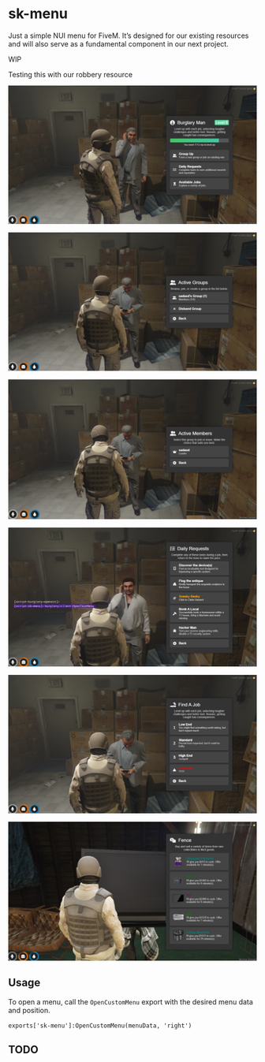 # sk-menu

Just a simple NUI menu for FiveM. It’s designed for our existing resources and will also serve as a fundamental component in our next project.

WIP

Testing this with our robbery resource

![alt text](image-5.png)

![alt text](image-7.png)

![alt text](image-8.png)

![alt text](image-9.png)

![alt text](image-10.png)

![alt text](image-4.png)

## Usage
To open a menu, call the `OpenCustomMenu` export with the desired menu data and position.

```
exports['sk-menu']:OpenCustomMenu(menuData, 'right')
```

## TODO